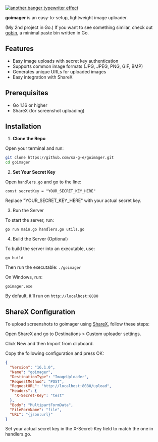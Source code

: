 [![another banger typewriter effect](https://readme-typing-svg.demolab.com?font=Fira+Code&pause=1000&repeat=false&width=600&height=60&lines=goimager+-+a+minimal+image+uploader+written+in+go)](https://git.io/typing-svg)

**goimager** is an easy-to-setup, lightweight image uploader.

(My 2nd project in Go.) If you want to see something similar, check out [gobin](https://github.com/sa-g-e/gobin), a minimal paste bin written in Go.

## Features

- Easy image uploads with secret key authentication
- Supports common image formats (JPG, JPEG, PNG, GIF, BMP)
- Generates unique URLs for uploaded images
- Easy integration with ShareX

## Prerequisites

- Go 1.16 or higher
- ShareX (for screenshot uploading)

## Installation

1. **Clone the Repo**

Open your terminal and run:

```bash
git clone https://github.com/sa-g-e/goimager.git
cd goimager
```
   
2. **Set Your Secret Key**

Open `handlers.go` and go to the line:

`const secretKey = "YOUR_SECRET_KEY_HERE"`

Replace "YOUR_SECRET_KEY_HERE" with your actual secret key.

3. Run the Server

To start the server, run:

`go run main.go handlers.go utils.go`

4. Build the Server (Optional)

To build the server into an executable, use:

`go build`

Then run the executable:
`./goimager`

On Windows, run:

`goimager.exe`

By default, it'll run on `http://localhost:8080`

## ShareX Configuration
To upload screenshots to goimager using [ShareX](https://getsharex.com/), follow these steps:

Open ShareX and go to Destinations > Custom uploader settings.

Click New and then Import from clipboard.

Copy the following configuration and press OK:

```json
{
  "Version": "16.1.0",
  "Name": "goimager",
  "DestinationType": "ImageUploader",
  "RequestMethod": "POST",
  "RequestURL": "http://localhost:8080/upload",
  "Headers": {
    "X-Secret-Key": "test"
  },
  "Body": "MultipartFormData",
  "FileFormName": "file",
  "URL": "{json:url}"
}
```
Set your actual secret key in the X-Secret-Key field to match the one in handlers.go.
